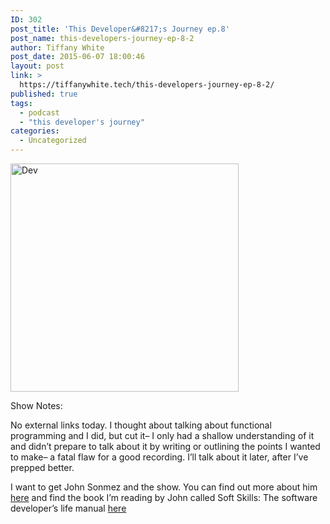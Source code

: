 ```yaml
---
ID: 302
post_title: 'This Developer&#8217;s Journey ep.8'
post_name: this-developers-journey-ep-8-2
author: Tiffany White
post_date: 2015-06-07 18:00:46
layout: post
link: >
  https://tiffanywhite.tech/this-developers-journey-ep-8-2/
published: true
tags:
  - podcast
  - "this developer's journey"
categories:
  - Uncategorized
---
```

<img class=" aligncenter" src="http://helloburgh.me/wp-content/uploads/2015/06/wpid-Dev-Logo.png" alt="Dev" width="365" height="365" />

Show Notes:

No external links today. I thought about talking about functional programming and I did, but cut it– I only had a shallow understanding of it and didn’t prepare to talk about it by writing or outlining the points I wanted to make– a fatal flaw for a good recording. I’ll talk about it later, after I’ve prepped better.

I want to get John Sonmez and the show. You can find out more about him <a href="http://simpleprogrammer.com/">here</a> and find the book I’m reading by John called Soft Skills: The software developer’s life manual <a href="http://www.amazon.com/gp/product/1617292397/ref=as_li_tl?ie=UTF8&amp;camp=1789&amp;creative=390957&amp;creativeASIN=1617292397&amp;linkCode=as2&amp;tag=makithecompsi-20&amp;linkId=YNX4566EEVSNF3IL">here</a>
